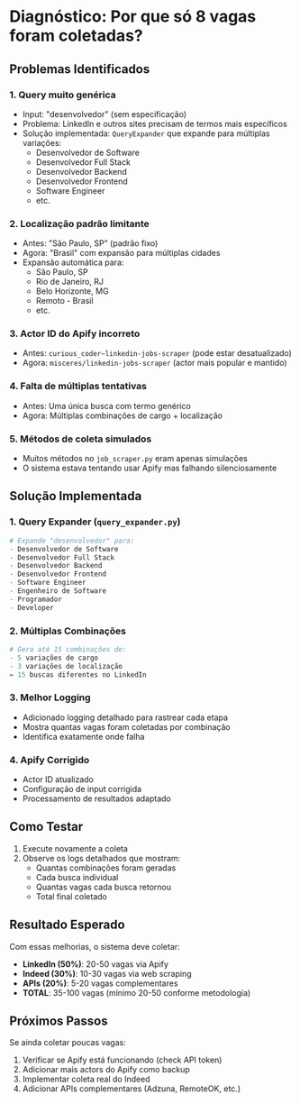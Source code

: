 # Diagnóstico: Por que só 8 vagas foram coletadas?

## Problemas Identificados

### 1. Query muito genérica
- Input: "desenvolvedor" (sem especificação)
- Problema: LinkedIn e outros sites precisam de termos mais específicos
- Solução implementada: `QueryExpander` que expande para múltiplas variações:
  - Desenvolvedor de Software
  - Desenvolvedor Full Stack
  - Desenvolvedor Backend
  - Desenvolvedor Frontend
  - Software Engineer
  - etc.

### 2. Localização padrão limitante
- Antes: "São Paulo, SP" (padrão fixo)
- Agora: "Brasil" com expansão para múltiplas cidades
- Expansão automática para:
  - São Paulo, SP
  - Rio de Janeiro, RJ
  - Belo Horizonte, MG
  - Remoto - Brasil
  - etc.

### 3. Actor ID do Apify incorreto
- Antes: `curious_coder~linkedin-jobs-scraper` (pode estar desatualizado)
- Agora: `misceres/linkedin-jobs-scraper` (actor mais popular e mantido)

### 4. Falta de múltiplas tentativas
- Antes: Uma única busca com termo genérico
- Agora: Múltiplas combinações de cargo + localização

### 5. Métodos de coleta simulados
- Muitos métodos no `job_scraper.py` eram apenas simulações
- O sistema estava tentando usar Apify mas falhando silenciosamente

## Solução Implementada

### 1. Query Expander (`query_expander.py`)
```python
# Expande "desenvolvedor" para:
- Desenvolvedor de Software
- Desenvolvedor Full Stack
- Desenvolvedor Backend
- Desenvolvedor Frontend
- Software Engineer
- Engenheiro de Software
- Programador
- Developer
```

### 2. Múltiplas Combinações
```python
# Gera até 15 combinações de:
- 5 variações de cargo
- 3 variações de localização
= 15 buscas diferentes no LinkedIn
```

### 3. Melhor Logging
- Adicionado logging detalhado para rastrear cada etapa
- Mostra quantas vagas foram coletadas por combinação
- Identifica exatamente onde falha

### 4. Apify Corrigido
- Actor ID atualizado
- Configuração de input corrigida
- Processamento de resultados adaptado

## Como Testar

1. Execute novamente a coleta
2. Observe os logs detalhados que mostram:
   - Quantas combinações foram geradas
   - Cada busca individual
   - Quantas vagas cada busca retornou
   - Total final coletado

## Resultado Esperado

Com essas melhorias, o sistema deve coletar:
- **LinkedIn (50%)**: 20-50 vagas via Apify
- **Indeed (30%)**: 10-30 vagas via web scraping
- **APIs (20%)**: 5-20 vagas complementares
- **TOTAL**: 35-100 vagas (mínimo 20-50 conforme metodologia)

## Próximos Passos

Se ainda coletar poucas vagas:
1. Verificar se Apify está funcionando (check API token)
2. Adicionar mais actors do Apify como backup
3. Implementar coleta real do Indeed
4. Adicionar APIs complementares (Adzuna, RemoteOK, etc.)